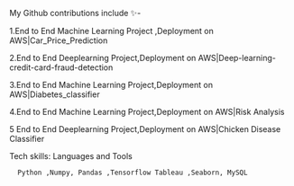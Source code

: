 My Github contributions include ✨- 

   1.End to End Machine Learning Project ,Deployment on AWS|Car_Price_Prediction
   
   2.End to End Deeplearning Project,Deployment on AWS|Deep-learning-credit-card-fraud-detection
   
   3.End to End Machine Learning Project,Deployment on AWS|Diabetes_classifier 
   
   4.End to End Machine Learning Project,Deployment on AWS|Risk Analysis 
   
   5 End to End Deeplearning Project,Deployment on AWS|Chicken Disease Classifier


   Tech skills: Languages and Tools
   
      Python ,Numpy, Pandas ,Tensorflow Tableau ,Seaborn, MySQL
    
    
    

